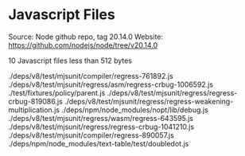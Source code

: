 # Javascript Files
Source: Node github repo, tag 20.14.0
Website: https://github.com/nodejs/node/tree/v20.14.0

10 Javascript files less than 512 bytes

./deps/v8/test/mjsunit/compiler/regress-761892.js
./deps/v8/test/mjsunit/regress/asm/regress-crbug-1006592.js
./test/fixtures/policy/parent.js
./deps/v8/test/mjsunit/regress/regress-crbug-819086.js
./deps/v8/test/mjsunit/regress/regress-weakening-multiplication.js
./deps/npm/node_modules/nopt/lib/debug.js
./deps/v8/test/mjsunit/regress/wasm/regress-643595.js
./deps/v8/test/mjsunit/regress/regress-crbug-1041210.js
./deps/v8/test/mjsunit/compiler/regress-890057.js
./deps/npm/node_modules/text-table/test/doubledot.js
